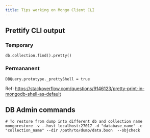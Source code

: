```yaml
---
title: Tips working on Mongo Client CLI
---
```

## Prettify CLI output
### Temporary
```
db.collection.find().pretty()
```
### Permananent
```
DBQuery.prototype._prettyShell = true
```
Ref: https://stackoverflow.com/questions/9146123/pretty-print-in-mongodb-shell-as-default


## DB Admin commands
```
# To restore from dump into different db and collection name
mongorestore -v --host localhost:27017 -d "database_name" -c "collection_name" --dir /path/to/dump/data.bson  --objcheck
```